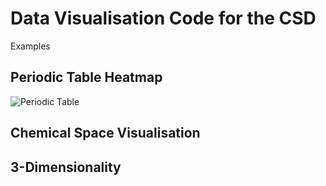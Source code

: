 # Data Visualisation Code for the CSD


Examples

## Periodic Table Heatmap


![Periodic Table](https://github.com/prcurran/csd-visualisations/periodic_table/periodic_table.png)


## Chemical Space Visualisation


## 3-Dimensionality 